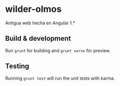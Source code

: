 # wilder-olmos
Antigua web hecha en Angular 1.*

## Build & development

Run `grunt` for building and `grunt serve` for preview.

## Testing

Running `grunt test` will run the unit tests with karma.
